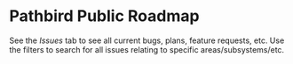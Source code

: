 # Pathbird Public Roadmap

See the _Issues_ tab to see all current bugs, plans, feature requests, etc.
Use the filters to search for all issues relating to specific areas/subsystems/etc.

